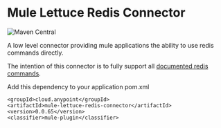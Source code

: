 # Mule Lettuce Redis Connector
![Maven Central](https://img.shields.io/maven-central/v/cloud.anypoint/mule-lettuce-redis-connector)

A low level connector providing mule applications the ability to use redis commands directly.

The intention of this connector is to fully support all [documented redis commands](https://redis.io/commands).

Add this dependency to your application pom.xml

```
<groupId>cloud.anypoint</groupId>
<artifactId>mule-lettuce-redis-connector</artifactId>
<version>0.0.65</version>
<classifier>mule-plugin</classifier>
```
